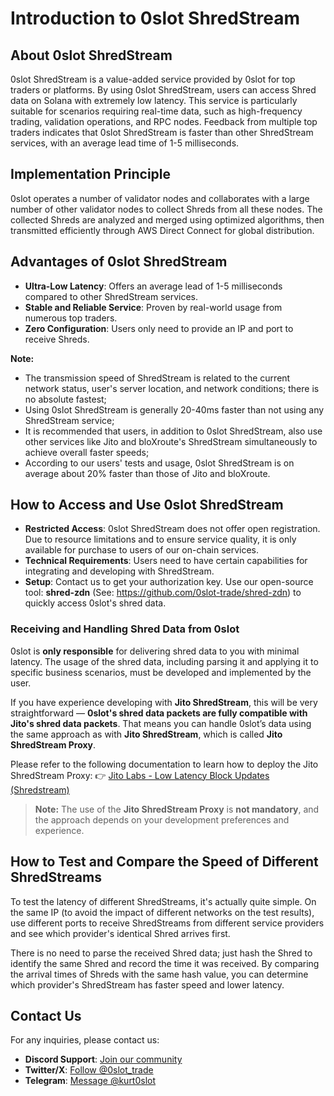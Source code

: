 # Introduction to 0slot ShredStream

## About 0slot ShredStream
0slot ShredStream is a value-added service provided by 0slot for top traders or platforms. By using 0slot ShredStream, users can access Shred data on Solana with extremely low latency. This service is particularly suitable for scenarios requiring real-time data, such as high-frequency trading, validation operations, and RPC nodes. Feedback from multiple top traders indicates that 0slot ShredStream is faster than other ShredStream services, with an average lead time of 1-5 milliseconds.

## Implementation Principle
0slot operates a number of validator nodes and collaborates with a large number of other validator nodes to collect Shreds from all these nodes. The collected Shreds are analyzed and merged using optimized algorithms, then transmitted efficiently through AWS Direct Connect for global distribution.

## Advantages of 0slot ShredStream
- **Ultra-Low Latency**: Offers an average lead of 1-5 milliseconds compared to other ShredStream services.
- **Stable and Reliable Service**: Proven by real-world usage from numerous top traders.
- **Zero Configuration**: Users only need to provide an IP and port to receive Shreds.

**Note:**
- The transmission speed of ShredStream is related to the current network status, user's server location, and network conditions; there is no absolute fastest;
- Using 0slot ShredStream is generally 20-40ms faster than not using any ShredStream service;
- It is recommended that users, in addition to 0slot ShredStream, also use other services like Jito and bloXroute's ShredStream simultaneously to achieve overall faster speeds;
- According to our users' tests and usage, 0slot ShredStream is on average about 20% faster than those of Jito and bloXroute.

## How to Access and Use 0slot ShredStream

- **Restricted Access**: 0slot ShredStream does not offer open registration. Due to resource limitations and to ensure service quality, it is only available for purchase to users of our on-chain services.
- **Technical Requirements**: Users need to have certain capabilities for integrating and developing with ShredStream.
- **Setup**: Contact us to get your authorization key. Use our open-source tool: **shred-zdn** (See: https://github.com/0slot-trade/shred-zdn) to quickly access 0slot's shred data.

### Receiving and Handling Shred Data from 0slot

0slot is **only responsible** for delivering shred data to you with minimal latency. The usage of the shred data, including parsing it and applying it to specific business scenarios, must be developed and implemented by the user.

If you have experience developing with **Jito ShredStream**, this will be very straightforward —
**0slot's shred data packets are fully compatible with Jito's shred data packets**.
That means you can handle 0slot’s data using the same approach as with **Jito ShredStream**, which is called **Jito ShredStream Proxy**.

Please refer to the following documentation to learn how to deploy the Jito ShredStream Proxy:
👉 [Jito Labs - Low Latency Block Updates (Shredstream)](https://docs.jito.wtf/lowlatencytxnfeed/)

> **Note:**
> The use of the **Jito ShredStream Proxy** is **not mandatory**, and the approach depends on your development preferences and experience.

## How to Test and Compare the Speed of Different ShredStreams
To test the latency of different ShredStreams, it's actually quite simple. On the same IP (to avoid the impact of different networks on the test results), use different ports to receive ShredStreams from different service providers and see which provider's identical Shred arrives first.

There is no need to parse the received Shred data; just hash the Shred to identify the same Shred and record the time it was received. By comparing the arrival times of Shreds with the same hash value, you can determine which provider's ShredStream has faster speed and lower latency.

## Contact Us
For any inquiries, please contact us:
- **Discord Support**: [Join our community](https://discord.com/invite/Qd6txfyS)  
- **Twitter/X**: [Follow @0slot_trade](https://x.com/0slot_trade)  
- **Telegram**: [Message @kurt0slot](https://t.me/kurt0slot)  
